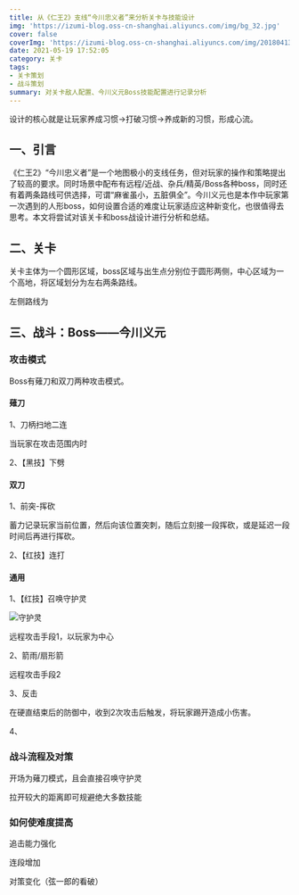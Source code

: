 ```yaml
---
title: 从《仁王2》支线“今川忠义者”来分析关卡与技能设计
img: 'https://izumi-blog.oss-cn-shanghai.aliyuncs.com/img/bg_32.jpg'
cover: false
coverImg: 'https://izumi-blog.oss-cn-shanghai.aliyuncs.com/img/20180413101445_VXV2l.png'
date: 2021-05-19 17:52:05
category: 关卡
tags: 
- 关卡策划
- 战斗策划
summary: 对关卡敌人配置、今川义元Boss技能配置进行记录分析
---
```


<!--more-->

设计的核心就是让玩家养成习惯→打破习惯→养成新的习惯，形成心流。

## 一、引言

《仁王2》“今川忠义者”是一个地图极小的支线任务，但对玩家的操作和策略提出了较高的要求。同时场景中配布有远程/近战、杂兵/精英/Boss各种boss，同时还有着两条路线可供选择，可谓“麻雀虽小，五脏俱全”。今川义元也是本作中玩家第一次遇到的人形boss，如何设置合适的难度让玩家适应这种新变化，也很值得去思考。本文将尝试对该关卡和boss战设计进行分析和总结。

## 二、关卡

关卡主体为一个圆形区域，boss区域与出生点分别位于圆形两侧，中心区域为一个高地，将区域划分为左右两条路线。



左侧路线为

## 三、战斗：Boss——今川义元

### 攻击模式

Boss有薙刀和双刀两种攻击模式。

#### 薙刀

1、刀柄扫地二连

当玩家在攻击范围内时

2、【黑技】下劈

#### 双刀

1、前突-挥砍

蓄力记录玩家当前位置，然后向该位置突刺，随后立刻接一段挥砍，或是延迟一段时间后再进行挥砍。

2、【红技】连打

#### 通用

1、【红技】召唤守护灵

![守护灵](https://izumi-blog.oss-cn-shanghai.aliyuncs.com/img/守护灵.gif)

远程攻击手段1，以玩家为中心

2、箭雨/扇形箭

远程攻击手段2

3、反击

在硬直结束后的防御中，收到2次攻击后触发，将玩家踢开造成小伤害。

4、

### 战斗流程及对策

开场为薙刀模式，且会直接召唤守护灵

拉开较大的距离即可规避绝大多数技能

### 如何使难度提高

追击能力强化

连段增加

对策变化（弦一郎的看破）

